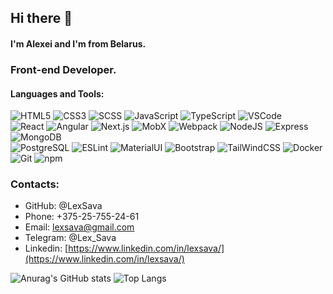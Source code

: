 ## Hi there 👋

####  I'm Alexei and I'm from Belarus.

### Front-end Developer.
<!-- 
- [My resume on GitHub](https://lexsava.github.io/CV/)

- [My resume on rabota.by](https://rabota.by/resume/ed87c0a9ff01f75a250039ed1f54464d5a4139) -->

#### Languages and Tools:
![HTML5](https://img.shields.io/badge/-HTML5-090909?style=for-the-badge&logo=HTML5)
![CSS3](https://img.shields.io/badge/-CSS3-090909?style=for-the-badge&logo=CSS3)
![SCSS](https://img.shields.io/badge/-SCSS-090909?style=for-the-badge&logo=SASS)
![JavaScript](https://img.shields.io/badge/-JavaScript-090909?style=for-the-badge&logo=JavaScript)
![TypeScript](https://img.shields.io/badge/-TypeScript-090909?style=for-the-badge&logo=TypeScript)
![VSCode](https://img.shields.io/badge/-VSCode-090909?style=for-the-badge&logo=visualstudiocode)    
![React](https://img.shields.io/badge/-React-090909?style=for-the-badge&logo=react)
![Angular](https://img.shields.io/badge/-Angular-090909?style=for-the-badge&logo=angular)
![Next.js](https://img.shields.io/badge/-Next.js-090909?style=for-the-badge&logo=Next.js)
![MobX](https://img.shields.io/badge/-MobX-090909?style=for-the-badge&logo=MobX)
![Webpack](https://img.shields.io/badge/-Webpack-090909?style=for-the-badge&logo=Webpack)
![NodeJS](https://img.shields.io/badge/-Node.js-090909?style=for-the-badge&logo=Node.js)
![Express](https://img.shields.io/badge/-Express-090909?style=for-the-badge&logo=Express)
![MongoDB](https://img.shields.io/badge/-MongoDB-090909?style=for-the-badge&logo=MongoDB)    
![PostgreSQL](https://img.shields.io/badge/-PostgreSQL-090909?style=for-the-badge&logo=PostgreSQL)
![ESLint](https://img.shields.io/badge/-ESLint-090909?style=for-the-badge&logo=ESLint)
![MaterialUI](https://img.shields.io/badge/-MaterialUI-090909?style=for-the-badge&logo=MaterialUI)
![Bootstrap](https://img.shields.io/badge/-Bootstrap-090909?style=for-the-badge&logo=Bootstrap)
![TailWindCSS](https://img.shields.io/badge/-tailwindcss-090909?style=for-the-badge&logo=tailwindcss)
![Docker](https://img.shields.io/badge/-Docker-090909?style=for-the-badge&logo=Docker)    
![Git](https://img.shields.io/badge/-Git-090909?style=for-the-badge&logo=Git)
![npm](https://img.shields.io/badge/-npm-090909?style=for-the-badge&logo=npm)

<!-- #### 🔭 Check out some of my pet and study projects:

- [RS Lang](https://rslang.tk/) 
    * Student project: Application for learning English. With dictionary, mini-games and statistics.
    * Position: Front-end developer, Lead developer, designer.
    * Environment: TypeScript, React, React Hooks, React Router, Sass, bootstrap.
    * Repository: https://github.com/LexSava/rslang
    
- [Travel App](https://travelapp.tk/) 
    * Student project: Travel app. With a description of the sights of the countries.
    * Position: Front-end developer, Lead developer, designer.
    * Environment: TypeScript, React, React Hooks, React Router, Sass, bootstrap.
    * Repository: https://github.com/LexSava/travel-app
    
- [RSS RPG GAME](https://lexsava.github.io/rsclone/game/dist/) - this is a result of team work, game in native JavaScript.
    * Pull Request: https://github.com/LexSava/rsclone/pull/13

- [clone 2048 GAME](https://lexsava.github.io/react-game/build/) - clone of the game 2048 on React.
    
- [ENGLISH for kids](https://lexsava.github.io/english-for-kids/english-for-kids/src) - english learning game for kids.
    * Repository: https://github.com/LexSava/english-for-kids.
    
- [COVID-19 Dashboard](https://lexsava.github.io/covid-dashboard/covid-dashboard/dist/) - application for tracking the spread of COVID-19 in the world and in selected countries. (teamwork)
    * Repository: https://github.com/LexSava/covid-dashboard.
    
- [Shelter](https://lexsava.github.io/shelter/shelter/pages/main/) - An adaptive two-page website for a fictional pet shelter.
     -->
### Contacts:

- GitHub: @LexSava
- Phone: +375-25-755-24-61
- Email: lexsava@gmail.com
- Telegram: @Lex_Sava
- Linkedin: [https://www.linkedin.com/in/lexsava/](https://www.linkedin.com/in/lexsava/) 



![Anurag's GitHub stats](https://github-readme-stats.vercel.app/api?username=LexSava&show_icons=true&theme=gruvbox)
![Top Langs](https://github-readme-stats.vercel.app/api/top-langs/?username=LexSava&layout=compact&theme=gruvbox&show_icons=true)


<!--
![Top Langs](https://github-readme-stats.vercel.app/api/top-langs/?username=LexSava&layout=compact&theme=gruvbox)
-->


<!--
**LexSava/LexSava** is a ✨ _special_ ✨ repository because its `README.md` (this file) appears on your GitHub profile.

Here are some ideas to get you started:

- 🔭 I’m currently working on ...
- 🌱 I’m currently learning ...
- 👯 I’m looking to collaborate on ...
- 🤔 I’m looking for help with ...
- 💬 Ask me about ...
- 📫 How to reach me: ...
- 😄 Pronouns: ...
- ⚡ Fun fact: ...
-->
